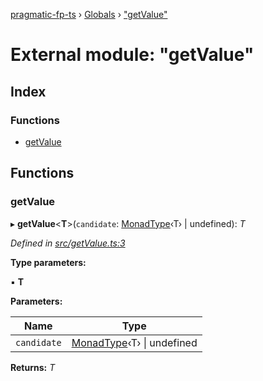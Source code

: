 [pragmatic-fp-ts](../README.md) › [Globals](../globals.md) › ["getValue"](_getvalue_.md)

# External module: "getValue"

## Index

### Functions

* [getValue](_getvalue_.md#getvalue)

## Functions

###  getValue

▸ **getValue**<**T**>(`candidate`: [MonadType](_types_.md#monadtype)‹T› | undefined): *T*

*Defined in [src/getValue.ts:3](https://github.com/hermann-p/pragmatic-fp-ts/blob/a1a02fb/src/getValue.ts#L3)*

**Type parameters:**

▪ **T**

**Parameters:**

Name | Type |
------ | ------ |
`candidate` | [MonadType](_types_.md#monadtype)‹T› &#124; undefined |

**Returns:** *T*
